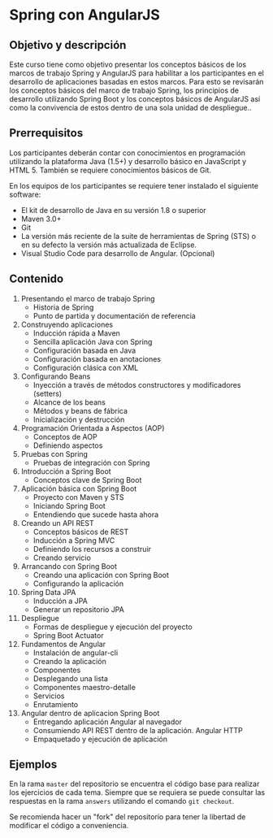 # Spring con AngularJS

## Objetivo y descripción
Este curso tiene como objetivo presentar los conceptos básicos de los marcos de trabajo Spring y AngularJS para habilitar a los participantes en el desarrollo de aplicaciones basadas en estos marcos. Para esto se revisarán los conceptos básicos del marco de trabajo Spring, los principios de desarrollo utilizando Spring Boot y los conceptos básicos de AngularJS así como la convivencia de estos dentro de una sola unidad de despliegue..

## Prerrequisitos
Los participantes deberán contar con conocimientos en programación utilizando la plataforma Java (1.5+) y desarrollo básico en JavaScript y HTML 5. También se requiere conocimientos básicos de Git.


En los equipos de los participantes se requiere tener instalado el siguiente software:
* El kit de desarrollo de Java en su versión 1.8 o superior
* Maven 3.0+
* Git
* La versión más reciente de la suite de herramientas de Spring (STS) o en su defecto la versión más actualizada de Eclipse.
* Visual Studio Code para desarrollo de Angular. (Opcional)

## Contenido
1. Presentando el marco de trabajo Spring
   - Historia de Spring
   - Punto de partida y documentación de referencia
2. Construyendo aplicaciones
   - Inducción rápida a Maven
   - Sencilla aplicación Java con Spring
   - Configuración basada en Java
   - Configuración basada en anotaciones
   - Configuración clásica con XML
3. Configurando Beans
   - Inyección a través de métodos constructores y modificadores (setters)
   - Alcance de los beans
   - Métodos y beans de fábrica
   - Inicialización y destrucción
4. Programación Orientada a Aspectos (AOP) 
   - Conceptos de AOP
   - Definiendo aspectos
5. Pruebas con Spring
   - Pruebas de integración con Spring
6. Introducción a Spring Boot
   - Conceptos clave de Spring Boot
7. Aplicación básica con Spring Boot
   - Proyecto con Maven y STS
   - Iniciando Spring Boot
   - Entendiendo que sucede hasta ahora
8. Creando un API REST
   - Conceptos básicos de REST
   - Inducción a Spring MVC
   - Definiendo los recursos a construir
   - Creando servicio
9. Arrancando con Spring Boot
   - Creando una aplicación con Spring Boot
   - Configurando la aplicación
10. Spring Data JPA
    - Inducción a JPA
    - Generar un repositorio JPA
11. Despliegue
    - Formas de despliegue y ejecución del proyecto
    - Spring Boot Actuator
12. Fundamentos de Angular
    - Instalación de angular-cli
    - Creando la aplicación
    - Componentes
    - Desplegando una lista
    - Componentes maestro-detalle
    - Servicios
    - Enrutamiento
13. Angular dentro de aplicacion Spring Boot
    - Entregando aplicación Angular al navegador
    - Consumiendo API REST dentro de la aplicación. Angular HTTP
    - Empaquetado y ejecución de aplicación

## Ejemplos
En la rama `master` del repositorio se encuentra el código base para realizar los ejercicios de cada tema. Siempre que se requiera se puede consultar las respuestas en la rama `answers` utilizando el comando `git checkout`.

Se recomienda hacer un "fork" del repositorio para tener la libertad de modificar el código a conveniencia.
